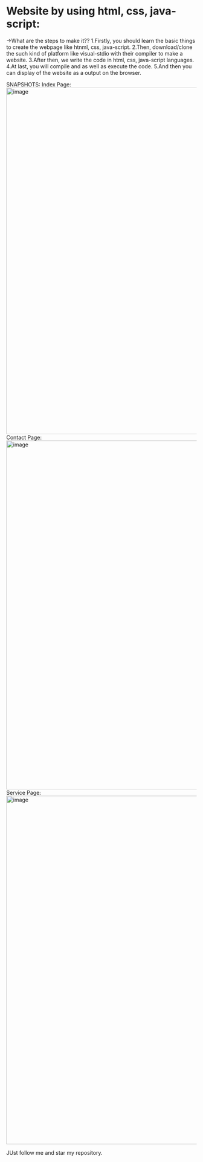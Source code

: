 # Website by using html, css, java-script:
->What are the steps to make it??
1.Firstly, you should learn the basic things to create the webpage like htnml, css, java-script.
2.Then, download/clone the such kind of platform like visual-stdio with their compiler to make a website.
3.After then, we write the code in html, css, java-script languages.
4.At last, you will compile and as well as execute the code. 
5.And then you can display of the website as a output on the browser.

SNAPSHOTS:
Index Page:
<img width="918" alt="image" src="https://github.com/user-attachments/assets/f7a9301c-1bb5-46f5-a7e1-af747f7ed879">
Contact Page:
<img width="924" alt="image" src="https://github.com/user-attachments/assets/035db6d6-4356-4f22-bc95-5c2cc0026e46">
Service Page:
<img width="923" alt="image" src="https://github.com/user-attachments/assets/0e521f73-a3b0-47fe-9fab-f99026798235">

JUst follow me and star my repository.


